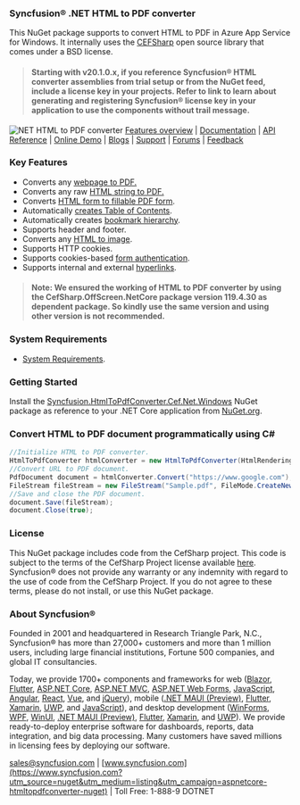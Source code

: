 ### Syncfusion&reg; .NET HTML to PDF converter

This NuGet package supports to convert HTML to PDF in Azure App Service for Windows. It internally uses the [CEFSharp](https://www.nuget.org/packages/CefSharp.OffScreen.NETCore/119.4.30) open source library that comes under a BSD license.

> #### Starting with v20.1.0.x, if you reference Syncfusion&reg; HTML converter assemblies from trial setup or from the NuGet feed, include a license key in your projects. Refer to link to learn about generating and registering Syncfusion&reg; license key in your application to use the components without trail message.

![NET HTML to PDF converter](https://cdn.syncfusion.com/nuget-readme/fileformats/net-html-to-pdf.png)
[Features overview](https://www.syncfusion.com/pdf-framework/net/html-to-pdf?utm_source=nuget&utm_medium=listing&utm_campaign=aspnetcore-htmltopdfconverter-nuget) | [Documentation](https://help.syncfusion.com/file-formats/pdf/converting-html-to-pdf?utm_source=nuget&utm_medium=listing&utm_campaign=aspnetcore-htmltopdfconverter-nuget) | [API Reference](https://help.syncfusion.com/cr/file-formats/Syncfusion.Pdf.HtmlToPdf.html?utm_source=nuget&utm_medium=listing&utm_campaign=aspnetcore-htmltopdfconverter-nuget) | [Online Demo](https://ej2.syncfusion.com/aspnetcore/PDF/HtmltoPDF#/bootstrap5) | [Blogs](https://www.syncfusion.com/blogs/?s=html+to+pdf) | [Support](https://support.syncfusion.com/support/tickets/create?utm_source=nuget&utm_medium=listing&utm_campaign=aspnetcore-htmltopdfconverter-nuget) | [Forums](https://www.syncfusion.com/forums?utm_source=nuget&utm_medium=listing&utm_campaign=aspnetcore-htmltopdfconverter-nuget) | [Feedback](https://www.syncfusion.com/feedback/wpf?utm_source=nuget&utm_medium=listing&utm_campaign=aspnetcore-htmltopdfconverter-nuget)

### Key Features

* Converts any [webpage to PDF.](https://help.syncfusion.com/file-formats/pdf/convert-html-to-pdf/features#url-to-pdf?utm_source=nuget&utm_medium=listing&utm_campaign=aspnetcore-htmltopdfconverter-nuget)
* Converts any raw [HTML string to PDF.](https://help.syncfusion.com/file-formats/pdf/convert-html-to-pdf/features#html-string-to-pdf?utm_source=nuget&utm_medium=listing&utm_campaign=aspnetcore-htmltopdfconverter-nuget)
* Converts [HTML form to fillable PDF form](https://help.syncfusion.com/file-formats/pdf/convert-html-to-pdf/features#html-form-to-pdf-form?utm_source=nuget&utm_medium=listing&utm_campaign=aspnetcore-htmltopdfconverter-nuget).
* Automatically [creates Table of Contents](https://help.syncfusion.com/file-formats/pdf/convert-html-to-pdf/features#table-of-contents?utm_source=nuget&utm_medium=listing&utm_campaign=aspnetcore-htmltopdfconverter-nuget).
* Automatically creates [bookmark hierarchy](https://help.syncfusion.com/file-formats/pdf/convert-html-to-pdf/features#bookmarks?utm_source=nuget&utm_medium=listing&utm_campaign=aspnetcore-htmltopdfconverter-nuget).
* Supports header and footer.
* Converts any [HTML to image](https://help.syncfusion.com/file-formats/pdf/convert-html-to-pdf/features#url-to-image?utm_source=nuget&utm_medium=listing&utm_campaign=aspnetcore-htmltopdfconverter-nuget).
* Supports HTTP cookies.
* Supports cookies-based [form authentication](https://help.syncfusion.com/file-formats/pdf/convert-html-to-pdf/features#form-authentication?utm_source=nuget&utm_medium=listing&utm_campaign=aspnetcore-htmltopdfconverter-nuget).
* Supports internal and external [hyperlinks](https://help.syncfusion.com/file-formats/pdf/convert-html-to-pdf/features#hyperlinks?utm_source=nuget&utm_medium=listing&utm_campaign=aspnetcore-htmltopdfconverter-nuget).

> #### Note: We ensured the working of HTML to PDF converter by using the CefSharp.OffScreen.NetCore package version 119.4.30 as dependent package. So kindly use the same version and using other version is not recommended.

### System Requirements

* [System Requirements](https://help.syncfusion.com/file-formats/installation-and-upgrade/system-requirements?utm_source=nuget&utm_medium=listing&utm_campaign=aspnetcore-htmltopdfconverter-nuget).

### Getting Started

Install the [Syncfusion.HtmlToPdfConverter.Cef.Net.Windows](https://www.nuget.org/packages/Syncfusion.HtmlToPdfConverter.Cef.Net.Windows?utm_source=nuget&utm_medium=listing&utm_campaign=aspnetcore-htmltopdfconverter-nuget) NuGet package as reference to your .NET Core application from [NuGet.org](https://www.nuget.org/).

### Convert HTML to PDF document programmatically using C#

```csharp
//Initialize HTML to PDF converter.
HtmlToPdfConverter htmlConverter = new HtmlToPdfConverter(HtmlRenderingEngine.Cef);
//Convert URL to PDF document.
PdfDocument document = htmlConverter.Convert("https://www.google.com");
FileStream fileStream = new FileStream("Sample.pdf", FileMode.CreateNew, FileAccess.ReadWrite);
//Save and close the PDF document.
document.Save(fileStream);
document.Close(true);
```

### License

This NuGet package includes code from the CefSharp project. This code is subject to the terms of the CefSharp Project license available [here](https://github.com/cefsharp/CefSharp/blob/master/README.md). Syncfusion&reg; does not provide any warranty or any indemnity with regard to the use of code from the CefSharp Project. If you do not agree to these terms, please do not install, or use this NuGet package.
 
### About Syncfusion&reg;

Founded in 2001 and headquartered in Research Triangle Park, N.C., Syncfusion&reg; has more than 27,000+ customers and more than 1 million users, including large financial institutions, Fortune 500 companies, and global IT consultancies.
 
Today, we provide 1700+ components and frameworks for web ([Blazor](https://www.syncfusion.com/blazor-components?utm_source=nuget&utm_medium=listing&utm_campaign=aspnetcore-htmltopdfconverter-nuget), [Flutter](https://www.syncfusion.com/flutter-widgets?utm_source=nuget&utm_medium=listing&utm_campaign=aspnetcore-htmltopdfconverter-nuget), [ASP.NET Core](https://www.syncfusion.com/aspnet-core-ui-controls?utm_source=nuget&utm_medium=listing&utm_campaign=aspnetcore-htmltopdfconverter-nuget), [ASP.NET MVC](https://www.syncfusion.com/aspnet-mvc-ui-controls?utm_source=nuget&utm_medium=listing&utm_campaign=aspnetcore-htmltopdfconverter-nuget), [ASP.NET Web Forms](https://www.syncfusion.com/jquery/aspnet-webforms-ui-controls?utm_source=nuget&utm_medium=listing&utm_campaign=aspnetcore-htmltopdfconverter-nuget), [JavaScript](https://www.syncfusion.com/javascript-ui-controls?utm_source=nuget&utm_medium=listing&utm_campaign=aspnetcore-htmltopdfconverter-nuget), [Angular](https://www.syncfusion.com/angular-ui-components?utm_source=nuget&utm_medium=listing&utm_campaign=aspnetcore-htmltopdfconverter-nuget), [React](https://www.syncfusion.com/react-ui-components?utm_source=nuget&utm_medium=listing&utm_campaign=aspnetcore-htmltopdfconverter-nuget), [Vue](https://www.syncfusion.com/vue-ui-components?utm_source=nuget&utm_medium=listing&utm_campaign=aspnetcore-htmltopdfconverter-nuget), and [jQuery](https://www.syncfusion.com/jquery-ui-widgets?utm_source=nuget&utm_medium=listing&utm_campaign=aspnetcore-htmltopdfconverter-nuget)), mobile ([.NET MAUI (Preview)](https://www.syncfusion.com/maui-controls?utm_source=nuget&utm_medium=listing&utm_campaign=aspnetcore-htmltopdfconverter-nuget), [Flutter](https://www.syncfusion.com/flutter-widgets?utm_source=nuget&utm_medium=listing&utm_campaign=aspnetcore-htmltopdfconverter-nuget), [Xamarin](https://www.syncfusion.com/xamarin-ui-controls?utm_source=nuget&utm_medium=listing&utm_campaign=aspnetcore-htmltopdfconverter-nuget), [UWP](https://www.syncfusion.com/uwp-ui-controls?utm_source=nuget&utm_medium=listing&utm_campaign=aspnetcore-htmltopdfconverter-nuget), and [JavaScript](https://www.syncfusion.com/javascript-ui-controls?utm_source=nuget&utm_medium=listing&utm_campaign=aspnetcore-htmltopdfconverter-nuget)), and desktop development ([WinForms](https://www.syncfusion.com/winforms-ui-controls?utm_source=nuget&utm_medium=listing&utm_campaign=aspnetcore-htmltopdfconverter-nuget), [WPF](https://www.syncfusion.com/wpf-controls?utm_source=nuget&utm_medium=listing&utm_campaign=aspnetcore-htmltopdfconverter-nuget), [WinUI](https://www.syncfusion.com/winui-controls?utm_source=nuget&utm_medium=listing&utm_campaign=aspnetcore-htmltopdfconverter-nuget), [.NET MAUI (Preview)](https://www.syncfusion.com/maui-controls?utm_source=nuget&utm_medium=listing&utm_campaign=aspnetcore-htmltopdfconverter-nuget), [Flutter](https://www.syncfusion.com/flutter-widgets?utm_source=nuget&utm_medium=listing&utm_campaign=aspnetcore-htmltopdfconverter-nuget), [Xamarin](https://www.syncfusion.com/xamarin-ui-controls?utm_source=nuget&utm_medium=listing&utm_campaign=aspnetcore-htmltopdfconverter-nuget), and [UWP](https://www.syncfusion.com/uwp-ui-controls?utm_source=nuget&utm_medium=listing&utm_campaign=aspnetcore-htmltopdfconverter-nuget)). We provide ready-to-deploy enterprise software for dashboards, reports, data integration, and big data processing. Many customers have saved millions in licensing fees by deploying our software.

[sales@syncfusion.com](mailto:sales@syncfusion.com?Subject=Syncfusion%20HTMLConverter%20-%20NuGet) | [www.syncfusion.com](https://www.syncfusion.com?utm_source=nuget&utm_medium=listing&utm_campaign=aspnetcore-htmltopdfconverter-nuget) | Toll Free: 1-888-9 DOTNET
